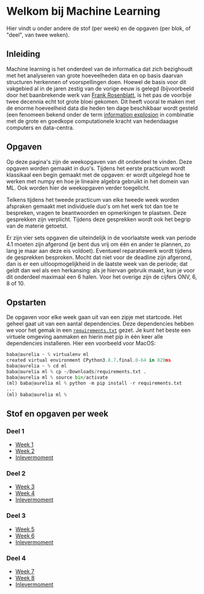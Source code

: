 # Welkom bij Machine Learning

Hier vindt u onder andere de stof (per week) en de opgaven (per blok, of "deel", van twee weken).

## Inleiding

Machine learning is het onderdeel van de informatica dat zich bezighoudt met het analyseren van grote hoeveelheden data en op basis daarvan structuren herkennen of voorspellingen doen. Hoewel de basis voor dit vakgebied al in de jaren zestig van de vorige eeuw is gelegd (bijvoorbeeld door het baanbrekende werk van [Frank Rosenblatt](https://en.wikipedia.org/wiki/Frank_Rosenblatt), is het pas de voorbije twee decennia echt tot grote bloei gekomen. Dit heeft vooral te maken met de enorme hoeveelheid data die heden ten dage beschikbaar wordt gesteld (een fenomeen bekend onder de term [information explosion](https://en.wikipedia.org/wiki/Information_explosion) in combinatie met de grote en goedkope computationele kracht van hedendaagse computers en data-centra.

## Opgaven

Op deze pagina's zijn de weekopgaven van dit onderdeel te vinden. Deze opgaven worden gemaakt in duo's. Tijdens het eerste practicum wordt klassikaal een begin gemaakt met de opgaven: er wordt uitgelegd hoe te werken met numpy en hoe je lineaire algebra gebruikt in het domein van ML. Ook worden hier de weekopgaven verder toegelicht.

Telkens tijdens het tweede practicum van elke tweede week worden afspraken gemaakt met individuele duo's om het werk tot dan toe te bespreken, vragen te beantwoorden en opmerkingen te plaatsen. Deze gesprekken zijn verplicht. Tijdens deze gesprekken wordt ook het begrip van de materie getoetst. 

Er zijn vier sets opgaven die uiteindelijk in de voorlaatste week van periode 4.1 moeten zijn afgerond (je bent dus vrij om één en ander te plannen, zo lang je maar aan deze eis voldoet). Eventueel reparatiewerk wordt tijdens de gesprekken besproken. Mocht dat niet voor de deadline zijn afgerond, dan is er een uitloopmogelijkheid in de laatste week van de periode; dat geldt dan wel als een herkansing: als je hiervan gebruik maakt, kun je voor dit onderdeel maximaal een 6 halen. Voor het overige zijn de cijfers ONV, 6, 8 of 10.

## Opstarten

De opgaven voor elke week gaan uit van een zipje met startcode. Het geheel gaat uit van een aantal dependencies. Deze dependencies hebben we voor het gemak in een [`requirements.txt`](files/requirements.txt) gezet. Je kunt het beste een virtuele omgeving aanmaken en hierin met pip in één keer alle dependencies installeren. Hier een voorbeeld voor MacOS:

```python
baba@aurelia ~ % virtualenv ml
created virtual environment CPython3.8.7.final.0-64 in 820ms
baba@aurelia ~ % cd ml 
baba@aurelia ml % cp ~/Downloads/requirements.txt .
baba@aurelia ml % source bin/activate
(ml) baba@aurelia ml % python -m pip install -r requirements.txt 
...
(ml) baba@aurelia ml % 
```

## Stof en opgaven per week

### Deel 1

* [Week 1](week1/index.md)
* [Week 2](week2/index.md)
* [Inlevermoment](week2/inleveren.md)

### Deel 2

* [Week 3](week3/index.md)
* [Week 4](week4/index.md)
* [Inlevermoment](week4/inleveren.md)

### Deel 3

* [Week 5](week5/index.md)
* [Week 6](week6/index.md)
* [Inlevermoment](week6/inleveren.md)

### Deel 4

* [Week 7](week7/index.md)
* [Week 8](week8/index.md)
* [Inlevermoment](week8/inleveren.md)